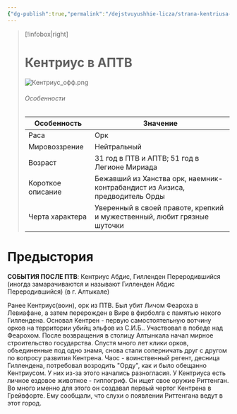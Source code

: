 ```yaml
---
{"dg-publish":true,"permalink":"/dejstvuyushhie-licza/strana-kentriusa-i-orda/kentrius/","dgPassFrontmatter":true}
---
```


> [!infobox|right]
> # Кентриус в АПТВ
> ![Кентриус_офф.png](/img/user/%D0%9A%D0%B5%D0%BD%D1%82%D1%80%D0%B8%D1%83%D1%81_%D0%BE%D1%84%D1%84.png)
> ###### Особенности
> | Особенность | Значение |
> | ---- | ---- |
> | Раса | Орк|
> | Мировоззрение | Нейтральный |
> | Возраст | 31 год в ПТВ и АПТВ; 51 год в Легионе Мириада|
> | Короткое описание |Бежавший из Ханства орк, наемник-контрабандист из Аизиса, предводитель Орды|
> | Черта характера |Уверенный в своей правоте, крепкий и мужественный, любит грязные шуточки|

# Предыстория

**СОБЫТИЯ ПОСЛЕ ПТВ**:
Кентриус Абдис, Гилленден Переродившийся (иногда замарачиваются и называют Гилленден Абдис Переродившийся) (в г. Алтыкале)

Ранее Кентриус(воин), орк из ПТВ. Был убит Личом Феароха в Левиафане, а затем перерожден в Вире в фирболга с памятью некого Гиллендена. Основал Кентрен - первую самостоятельную вотчину орков на территории убийц эльфов из С.И.Б.. Участвовал в победе над Феарохом. После возвращения в столицу Алтынкала начал мирное строительство государства. Спустя много лет клики орков, объединенные под одно знамя, снова стали соперничать друг с другом по вопросу развития Кентрена. Чаос - воинственный регент, десница Гиллендена, потребовал возродить "Орду", как и было обещанно Кентриусом. У них из-за этого начались разногласия. У Кентриуса есть личное ездовое животное - гиппогриф. Он ищет свое оружие Риттенган. Во много именно для этого он создавал первый чертог Кентрена в Грейвфорте. Ему сообщали, что слухи о появлении Риттенгана ведут в этот город.